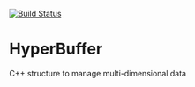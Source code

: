 [![Build Status](https://travis-ci.com/Sidelobe/HyperBuffer.svg?branch=develop)](https://travis-ci.com/Sidelobe/HyperBuffer) 
# HyperBuffer


C++ structure to manage multi-dimensional data
